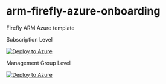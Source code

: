 # arm-firefly-azure-onboarding
Firefly ARM Azure template

Subscription Level

[![Deploy to Azure](https://aka.ms/deploytoazurebutton)](https://portal.azure.com/#create/Microsoft.Template/uri/https%3A%2F%2Fraw.githubusercontent.com%2Fgofireflyio%2Farm-firefly-azure-onboarding%2Frefs%2Fheads%2Fmain%2Fazurefireflydeploy.json/createUIDefinitionUri/https%3A%2F%2Fraw.githubusercontent.com%2Fgofireflyio%2Farm-firefly-azure-onboarding%2Frefs%2Fheads%2Fmain%2FCreateUIDefinition.json)

Management Group Level

[![Deploy to Azure](https://aka.ms/deploytoazurebutton)](https://portal.azure.com/#create/Microsoft.Template/uri/https%3A%2F%2Fraw.githubusercontent.com%2Fgofireflyio%2Farm-firefly-azure-onboarding%2Frefs%2Fheads%2Fmain%2Fazurefireflydeploy-managementgroups.json/createUIDefinitionUri/https%3A%2F%2Fraw.githubusercontent.com%2Fgofireflyio%2Farm-firefly-azure-onboarding%2Frefs%2Fheads%2Fmain%2FCreateUIDefinition-managementgroups.json)
